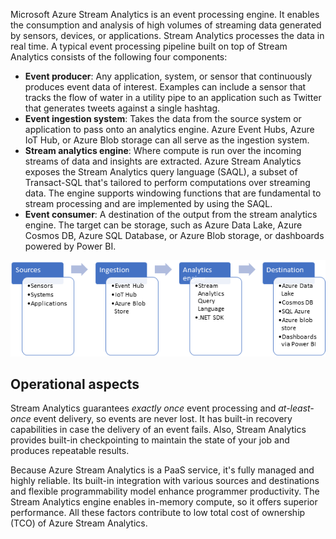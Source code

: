 Microsoft Azure Stream Analytics is an event processing engine. It enables the consumption and analysis of high volumes of streaming data generated by sensors, devices, or applications. Stream Analytics processes the data in real time. A typical event processing pipeline built on top of Stream Analytics consists of the following four components: 

- **Event producer**: Any application, system, or sensor that continuously produces event data of interest. Examples can include a sensor that tracks the flow of water in a utility pipe to an application such as Twitter that generates tweets against a single hashtag.
- **Event ingestion system**: Takes the data from the source system or application to pass onto an analytics engine. Azure Event Hubs, Azure IoT Hub, or Azure Blob storage can all serve as the ingestion system.
- **Stream analytics engine**: Where compute is run over the incoming streams of data and insights are extracted. Azure Stream Analytics exposes the Stream Analytics query language (SAQL), a subset of Transact-SQL that's tailored to perform computations over streaming data. The engine supports windowing functions that are fundamental to stream processing and are implemented by using the SAQL.
- **Event consumer**: A destination of the output from the stream analytics engine. The target can be storage, such as Azure Data Lake, Azure Cosmos DB, Azure SQL Database, or Azure Blob storage, or dashboards powered by Power BI.

![Stream analytics components](../media/4-stream-analytics-components.png)

## Operational aspects

Stream Analytics guarantees *exactly once* event processing and *at-least-once* event delivery, so events are never lost. It has built-in recovery capabilities in case the delivery of an event fails. Also, Stream Analytics provides built-in checkpointing to maintain the state of your job and produces repeatable results.

Because Azure Stream Analytics is a PaaS service, it's fully managed and highly reliable. Its built-in integration with various sources and destinations and flexible programmability model enhance programmer productivity. The Stream Analytics engine enables in-memory compute, so it offers superior performance. All these factors contribute to low total cost of ownership (TCO) of Azure Stream Analytics.